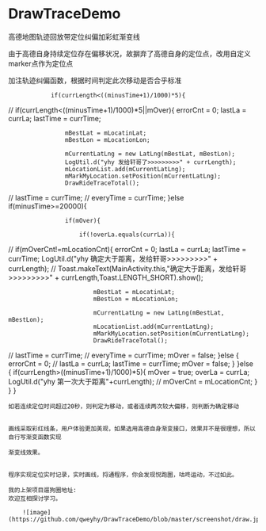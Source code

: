 # DrawTraceDemo
高德地图轨迹回放带定位纠偏加彩虹渐变线


由于高德自身持续定位存在偏移状况，故摒弃了高德自身的定位点，改用自定义marker点作为定位点

加注轨迹纠偏函数，根据时间判定此次移动是否合乎标准

                if(currLength<((minusTime+1)/1000)*5){
//                if(currLength<((minusTime+1)/1000)*5||mOver){
                    errorCnt = 0;
                    lastLa = currLa;
                    lastTime = currTime;

                    mBestLat = mLocatinLat;
                    mBestLon = mLocationLon;

                    mCurrentLatLng = new LatLng(mBestLat, mBestLon);
                    LogUtil.d("yhy 发给轩哥了>>>>>>>>>" + currLength);
                    mLocationList.add(mCurrentLatLng);
                    mMarkMyLocation.setPosition(mCurrentLatLng);
                    DrawRideTraceTotal();
//                lastTime = currTime;
//                    everyTime = currTime;
                }else if(minusTime>=20000){


                    if(mOver){

                        if(!overLa.equals(currLa)){
//                   if(mOverCnt!=mLocationCnt){
                            errorCnt = 0;
                            lastLa = currLa;
                            lastTime = currTime;
                            LogUtil.d("yhy 确定大于距离，发给轩哥>>>>>>>>>" + currLength);
//                            Toast.makeText(MainActivity.this,"确定大于距离，发给轩哥>>>>>>>>>" + currLength,Toast.LENGTH_SHORT).show();


                            mBestLat = mLocatinLat;
                            mBestLon = mLocationLon;

                            mCurrentLatLng = new LatLng(mBestLat, mBestLon);
                            mLocationList.add(mCurrentLatLng);
                            mMarkMyLocation.setPosition(mCurrentLatLng);
                            DrawRideTraceTotal();
//                lastTime = currTime;
//                            everyTime = currTime;
                            mOver = false;
                        }else {
                            errorCnt = 0;
//                       lastLa = currLa;
                            lastTime = currTime;
                            mOver = false;
                        }
                    }else {
                        if(currLength>((minusTime+1)/1000)*5){
                            mOver = true;
                            overLa = currLa;
                            LogUtil.d("yhy 第一次大于距离"+currLength);
//                            mOverCnt = mLocationCnt;
                        }
                    }
        }
        
    如若连续定位时间超过20秒，则判定为移动，或者连续两次较大偏移，则判断为确定移动
    
    
    画线采取彩红线条，用户体验更加美观，如果选用高德自身渐变接口，效果并不是很理想，所以自行写渐变函数实现
    
    渐变线效果。
    
    
    程序实现定位实时记录，实时画线，捋通程序，你会发现悦跑圈，咕咚运动，不过如此。
    
    我的上架项目遛狗圈地址:
    欢迎互相探讨学习。
    
        ![image](https://github.com/qweyhy/DrawTraceDemo/blob/master/screenshot/draw.jpg)
        
   
    
